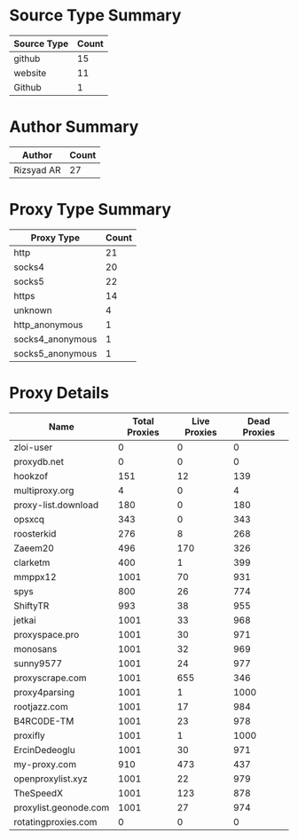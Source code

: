 # Source Type Summary

| Source Type | Count |
|-------------|-------|
| github | 15 |
| website | 11 |
| Github | 1 |


# Author Summary

| Author | Count |
|--------|-------|
| Rizsyad AR | 27 |


# Proxy Type Summary

| Proxy Type | Count |
|------------|-------|
| http | 21 |
| socks4 | 20 |
| socks5 | 22 |
| https | 14 |
| unknown | 4 |
| http_anonymous | 1 |
| socks4_anonymous | 1 |
| socks5_anonymous | 1 |


# Proxy Details

| Name | Total Proxies | Live Proxies | Dead Proxies |
|------|---------------|--------------|---------------|
| zloi-user | 0 | 0 | 0 |
| proxydb.net | 0 | 0 | 0 |
| hookzof | 151 | 12 | 139 |
| multiproxy.org | 4 | 0 | 4 |
| proxy-list.download | 180 | 0 | 180 |
| opsxcq | 343 | 0 | 343 |
| roosterkid | 276 | 8 | 268 |
| Zaeem20 | 496 | 170 | 326 |
| clarketm | 400 | 1 | 399 |
| mmppx12 | 1001 | 70 | 931 |
| spys | 800 | 26 | 774 |
| ShiftyTR | 993 | 38 | 955 |
| jetkai | 1001 | 33 | 968 |
| proxyspace.pro | 1001 | 30 | 971 |
| monosans | 1001 | 32 | 969 |
| sunny9577 | 1001 | 24 | 977 |
| proxyscrape.com | 1001 | 655 | 346 |
| proxy4parsing | 1001 | 1 | 1000 |
| rootjazz.com | 1001 | 17 | 984 |
| B4RC0DE-TM | 1001 | 23 | 978 |
| proxifly | 1001 | 1 | 1000 |
| ErcinDedeoglu | 1001 | 30 | 971 |
| my-proxy.com | 910 | 473 | 437 |
| openproxylist.xyz | 1001 | 22 | 979 |
| TheSpeedX | 1001 | 123 | 878 |
| proxylist.geonode.com | 1001 | 27 | 974 |
| rotatingproxies.com | 0 | 0 | 0 |
